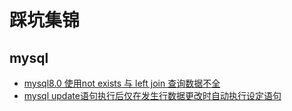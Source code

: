 # 踩坑集锦
## mysql

+ [mysql8.0 使用not exists 与 left join 查询数据不全](https://github.com/quansitech/coding-exp/blob/main/mysql/mysql_8_not_exists_issue/doc.md)
+ [mysql update语句执行后仅在发生行数据更改时自动执行设定语句](https://github.com/quansitech/coding-exp/blob/main/mysql/mysql_exec_sql_on_update_after/doc.md)
